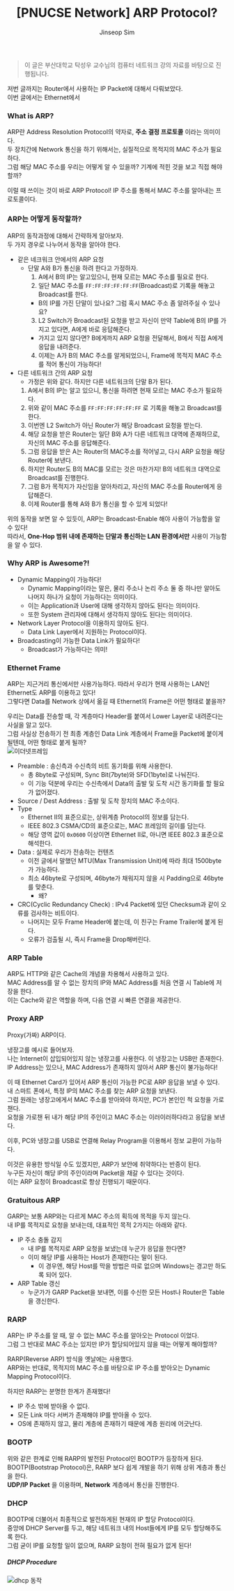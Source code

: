 ﻿---
layout: post
title: "[PNUCSE Network] ARP Protocol?"
categories: Network
tags: [theory]
author:
  - Jinseop Sim
toc: true
---
> 이 글은 부산대학교 탁성우 교수님의 컴퓨터 네트워크 강의 자료를 바탕으로 진행됩니다.  

저번 글까지는 Router에서 사용하는 IP Packet에 대해서 다뤄보았다.  
이번 글에서는 Ethernet에서 

### What is ARP?
ARP란 Address Resolution Protocol의 약자로, __주소 결정 프로토콜__ 이라는 의미이다.  
두 장치간에 Network 통신을 하기 위해서는, 실질적으로 목적지의 MAC 주소가 필요하다.  
그럼 해당 MAC 주소를 우리는 어떻게 알 수 있을까? 기계에 적힌 것을 보고 직접 해야할까?  

이럴 때 쓰이는 것이 바로 ARP Protocol! IP 주소를 통해서 MAC 주소를 알아내는 프로토콜이다.  

### ARP는 어떻게 동작할까?
ARP의 동작과정에 대해서 간략하게 알아보자.  
두 가지 경우로 나누어서 동작을 알아야 한다.  

- 같은 네크워크 안에서의 ARP 요청
  - 단말 A와 B가 통신을 하려 한다고 가정하자.
    1. A에서 B의 IP는 알고있으니, 현재 모르는 MAC 주소를 필요로 한다.
    2. 일단 MAC 주소를 ```FF:FF:FF:FF:FF:FF```(Broadcast)로 기록을 해놓고 Broadcast를 한다.
      - B의 IP를 가진 단말이 있나요? 그럼 혹시 MAC 주소 좀 알려주실 수 있나요?
    3. L2 Switch가 Broadcast된 요청을 받고 자신이 만약 Table에 B의 IP를 가지고 있다면, A에게 바로 응답해준다.
      - 가지고 있지 않다면? B에게까지 ARP 요청을 전달해서, B에서 직접 A에게 응답을 내려준다.
    4. 이제는 A가 B의 MAC 주소를 알게되었으니, Frame에 목적지 MAC 주소를 적어 통신이 가능하다!
- 다른 네트워크 간의 ARP 요청
  - 가정은 위와 같다. 하지만 다른 네트워크의 단말 B가 된다.
  1. A에서 B의 IP는 알고 있으니, 통신을 하려면 현재 모르는 MAC 주소가 필요하다.
  2. 위와 같이 MAC 주소를 ```FF:FF:FF:FF:FF:FF``` 로 기록을 해놓고 Broadcast를 한다.
  3. 이번엔 L2 Switch가 아닌 Router가 해당 Broadcast 요청을 받는다.
  4. 해당 요청을 받은 Router는 일단 B와 A가 다른 네트워크 대역에 존재하므로, 자신의 MAC 주소를 응답해준다.
  5. 그럼 응답을 받은 A는 Router의 MAC주소를 적어넣고, 다시 ARP 요청을 해당 Router에 보낸다.
  6. 하지만 Router도 B의 MAC를 모르는 것은 마찬가지! B의 네트워크 대역으로 Broadcast를 진행한다.
  7. 그럼 B가 목적지가 자신임을 알아차리고, 자신의 MAC 주소를 Router에게 응답해준다.
  8. 이제 Router를 통해 A와 B가 통신을 할 수 있게 되었다!

위의 동작을 보면 알 수 있듯이, ARP는 Broadcast-Enable 해야 사용이 가능함을 알 수 있다!  
따라서, __One-Hop 범위 내에 존재하는 단말과 통신하는 LAN 환경에서만__ 사용이 가능함을 알 수 있다.  

### Why ARP is Awesome?! 
- Dynamic Mapping이 가능하다!
  - Dynamic Mapping이라는 말은, 물리 주소나 논리 주소 둘 중 하나만 알아도 나머지 하나가 요청이 가능하다는 의미이다.
  - 이는 Application과 User에 대해 생각하지 않아도 된다는 의미이다.
  - 또한 System 관리자에 대해서 생각하지 않아도 된다는 의미이다.
- Network Layer Protocol을 이용하지 않아도 된다.
  - Data Link Layer에서 지원하는 Protocol이다.
- Broadcasting이 가능한 Data Link가 필요하다!
  - Broadcast가 가능하다는 의미!

### Ethernet Frame
ARP는 지근거리 통신에서만 사용가능하다. 따라서 우리가 현재 사용하는 LAN인 Ethernet도 ARP를 이용하고 있다!  
그렇다면 Data를 Network 상에서 옮길 때 Ethernet의 Frame은 어떤 형태로 붙을까?

우리는 Data를 전송할 때, 각 계층마다 Header를 붙여서 Lower Layer로 내려준다는 사실을 알고 있다.  
그럼 사실상 전송하기 전 최종 계층인 Data Link 계층에서 Frame을 Packet에 붙이게 될텐데, 어떤 형태로 붙게 될까?  
![이더넷프레임](https://user-images.githubusercontent.com/71700079/193004853-21521993-33ef-4eef-8be1-50565d07104b.png)  

- Preamble : 송신측과 수신측의 비트 동기화를 위해 사용한다.
  - 총 8byte로 구성되며, Sync Bit(7byte)와 SFD(1byte)로 나눠진다.
  - 이 기능 덕분에 우리는 수신측에서 Data의 출발 및 도착 시간 동기화를 할 필요가 없어졌다.
- Source / Dest Address : 출발 및 도착 장치의 MAC 주소이다.
- Type
  - Ethernet II의 표준으로는, 상위계층 Protocol의 정보를 담는다.
  - IEEE 802.3 CSMA/CD의 표준으로는, MAC 프레임의 길이를 담는다.
  - 해당 영역 값이 ```0x0600``` 이상이면 Ethernet II로, 아니면 IEEE 802.3 표준으로 해석한다.
- Data : 실제로 우리가 전송하는 컨텐츠
  - 이전 글에서 말했던 MTU(Max Transmission Unit)에 따라 최대 1500byte가 가능하다.
  - 최소 46byte로 구성되며, 46byte가 채워지지 않을 시 Padding으로 46byte를 맞춘다.
    - 왜?
- CRC(Cyclic Redundancy Check) : IPv4 Packet에 있던 Checksum과 같이 오류를 검사하는 비트이다.
  - 나머지는 모두 Frame Header에 붙는데, 이 친구는 Frame Trailer에 붙게 된다.
  - 오류가 검출될 시, 즉시 Frame을 Drop해버린다.

### ARP Table
ARP도 HTTP와 같은 Cache의 개념을 차용해서 사용하고 있다.  
MAC Address를 알 수 없는 장치의 IP와 MAC Address를 처음 연결 시 Table에 저장을 한다.  
이는 Cache와 같은 역할을 하며, 다음 연결 시 빠른 연결을 제공한다.  

### Proxy ARP
Proxy(가짜) ARP이다.  

냉장고를 예시로 들어보자.  
나는 Internet이 삽입되어있지 않는 냉장고를 사용한다. 이 냉장고는 USB만 존재한다.  
IP Address는 있으나, MAC Address가 존재하지 않아서 ARP 통신이 불가능하다!  

이 때 Ethernet Card가 있어서 ARP 통신이 가능한 PC로 ARP 응답을 보낼 수 있다.  
내 스마트 폰에서, 특정 IP의 MAC 주소를 찾는 ARP 요청을 보낸다.  
그럼 원래는 냉장고에게서 MAC 주소를 받아와야 하지만, PC가 본인인 척 요청을 가로챈다.  
요청을 가로챈 뒤 내가 해당 IP의 주인이고 MAC 주소는 이러이러하다라고 응답을 보낸다.  

이후, PC와 냉장고를 USB로 연결해 Relay Program을 이용해서 정보 교환이 가능하다.  

이것은 유용한 방식일 수도 있겠지만, ARP가 보안에 취약하다는 반증이 된다.  
누구든 자신이 해당 IP의 주인이라며 Packet을 채갈 수 있다는 것이다.  
이는 ARP 요청이 Broadcast로 항상 진행되기 때문이다.  

### Gratuitous ARP
GARP는 보통 ARP와는 다르게 MAC 주소의 획득에 목적을 두지 않는다.  
내 IP를 목적지로 요청을 보내는데, 대표적인 목적 2가지는 아래와 같다.

- IP 주소 충돌 감지
  - 내 IP를 목적지로 ARP 요청을 보냈는데 누군가 응답을 한다면?
  - 이미 해당 IP를 사용하는 Host가 존재한다는 말이 된다.
    - 이 경우엔, 해당 Host를 막을 방법은 따로 없으며 Windows는 경고만 하도록 되어 있다.
- ARP Table 갱신
  - 누군가가 GARP Packet을 보내면, 이를 수신한 모든 Host나 Router은 Table을 갱신한다.

### RARP
ARP는 IP 주소를 알 때, 알 수 없는 MAC 주소를 알아오는 Protocol 이었다.  
그럼 그 반대로 MAC 주소는 있지만 IP가 할당되어있지 않을 때는 어떻게 해야할까?  

RARP(Reverse ARP) 방식을 옛날에는 사용했다.  
ARP와는 반대로, 목적지의 MAC 주소를 바탕으로 IP 주소를 받아오는 Dynamic Mapping Protocol이다.  

하지만 RARP는 분명한 한계가 존재했다!  
- IP 주소 밖에 받아올 수 없다.
- 모든 Link 마다 서버가 존재해야 IP를 받아올 수 있다.
- OS에 존재하지 않고, 물리 계층에 존재하기 때문에 계층 원리에 어긋난다.

### BOOTP
위와 같은 한계로 인해 RARP의 발전된 Protocol인 BOOTP가 등장하게 된다.  
BOOTP(Bootstrap Protocol)은, RARP 보다 쉽게 개발을 하기 위해 상위 계층과 통신을 한다.  
__UDP/IP Packet__ 을 이용하며, __Network__ 계층에서 통신을 진행한다.

### DHCP
BOOTP에 더불어서 최종적으로 발전하게된 현재의 IP 할당 Protocol이다.  
중앙에 DHCP Server를 두고, 해당 네트워크 내의 Host들에게 IP를 모두 할당해주도록 한다.  
그럼 굳이 IP를 요청할 일이 없으며, RARP 요청이 전혀 필요가 없게 된다!  

##### DHCP Procedure
![dhcp 동작](https://user-images.githubusercontent.com/71700079/195479651-dc0acb75-db66-4a8b-9769-81a5f4415754.png)
